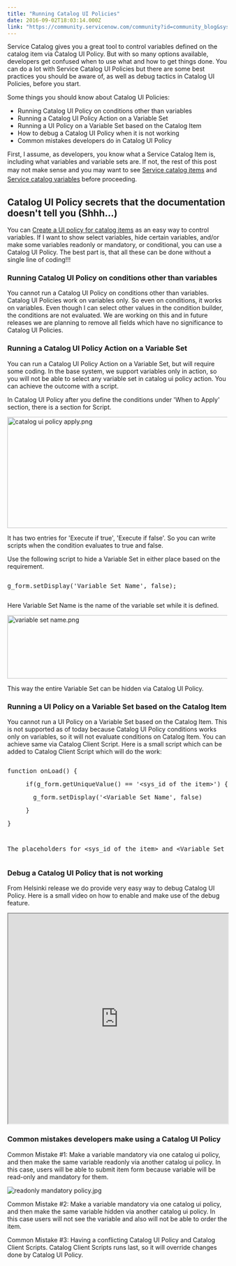```yaml
---
title: "Running Catalog UI Policies"
date: 2016-09-02T18:03:14.000Z
link: "https://community.servicenow.com/community?id=community_blog&sys_id=445ee6addbd0dbc01dcaf3231f96196e"
---
```

<p>Service Catalog gives you a great tool to control variables defined on the catalog item via Catalog UI Policy. But with so many options available, developers get confused when to use what and how to get things done. You can do a lot with Service Catalog UI Policies but there are some best practices you should be aware of, as well as debug tactics in Catalog UI Policies, before you start.</p><p></p><p>Some things you should know about Catalog UI Policies:</p><ul><li>Running Catalog UI Policy on conditions other than variables</li><li>Running a Catalog UI Policy Action on a Variable Set</li><li>Running a UI Policy on a Variable Set based on the Catalog Item</li><li>How to debug a Catalog UI Policy when it is not working</li><li>Common mistakes developers do in Catalog UI Policy</li></ul><p></p><p>First, I assume, as developers, you know what a Service Catalog Item is, including what variables and variable sets are. If not, the rest of this post may not make sense and you may want to see <a href="https://docs.servicenow.com/bundle/helsinki-it-service-management/page/product/service-catalog-management/concept/c_IntroductionToCatalogItems.html" style="line-height: 1.5;" title="https://docs.servicenow.com/bundle/helsinki-it-service-management/page/product/service-catalog-management/concept/c_IntroductionToCatalogItems.html">Service catalog items</a> and <a href="https://docs.servicenow.com/bundle/helsinki-it-service-management/page/product/service-catalog-management/concept/c_ServiceCatalogVariables.html" style="line-height: 1.5;" title="https://docs.servicenow.com/bundle/helsinki-it-service-management/page/product/service-catalog-management/concept/c_ServiceCatalogVariables.html">Service catalog variables</a> before proceeding.</p><p></p><h2>Catalog UI Policy secrets that the documentation doesn't tell you (Shhh...)</h2><p>You can <a href="https://docs.servicenow.com/bundle/helsinki-it-service-management/page/product/service-catalog-management/task/t_CreatUIPolicyForSvcCalgIt.html" title="https://docs.servicenow.com/bundle/helsinki-it-service-management/page/product/service-catalog-management/task/t_CreatUIPolicyForSvcCalgIt.html">Create a UI policy for catalog items</a> as an easy way to control variables. If I want to show select variables, hide certain variables, and/or make some variables readonly or mandatory, or conditional, you can use a Catalog UI Policy. The best part is, that all these can be done without a single line of coding!!!</p><p></p><h3>Running Catalog UI Policy on conditions other than variables</h3><p>You cannot run a Catalog UI Policy on conditions other than variables. Catalog UI Policies work on variables only. So even on conditions, it works on variables. Even though I can select other values in the condition builder, the conditions are not evaluated. We are working on this and in future releases we are planning to remove all fields which have no significance to Catalog UI Policies.</p><p></p><h3>Running a Catalog UI Policy Action on a Variable Set</h3><p><span style="font-color: green;">You can run a Catalog UI Policy Action on a Variable Set, b</span>ut will require some coding. In the base system, we support variables only in action, so you will not be able to select any variable set in catalog ui policy action. You can achieve the outcome with a script.</p><p></p><p>In Catalog UI Policy after you define the conditions under 'When to Apply' section, there is a section for Script.</p><p><img   alt="catalog ui policy apply.png" class="image-4 jive-image" src="471eb48edb509f048c8ef4621f961999.iix" style="width: 620px; height: 254px; display: block; margin-left: auto; margin-right: auto;"/></p><p></p><p>It has two entries for 'Execute if true', 'Execute if false'. So you can write scripts when the condition evaluates to true and false.</p><p></p><p>Use the following script to hide a Variable Set in either place based on the requirement.</p><p></p><pre __default_attr="javascript" __jive_macro_name="code" class="_jivemacro_uid_14728194548175422 jive_macro_code jive_text_macro" data-renderedposition="981.8465576171875_7.997159004211426_1147_31" jivemacro_uid="_14728194548175422"><p>g_form.setDisplay('Variable Set Name', false);</p><p></p></pre><p></p><p>Here Variable Set Name is the name of the variable set while it is defined.</p><p><img   alt="variable set name.png" class="image-5 jive-image" src="8f2c584adb1c9fc068c1fb651f9619ba.iix" style="width: 620px; height: 145px; display: block; margin-left: auto; margin-right: auto;"/></p><p>This way the entire Variable Set can be hidden via Catalog UI Policy.</p><p></p><h3>Running a UI Policy on a Variable Set based on the Catalog Item</h3><p>You cannot run a UI Policy on a Variable Set based on the Catalog Item. This is not supported as of today because Catalog UI Policy conditions works only on variables, so it will not evaluate conditions on Catalog Item. You can achieve same via Catalog Client Script. Here is a small script which can be added to Catalog Client Script which will do the work:</p><p></p><pre __default_attr="javascript" __jive_macro_name="code" class="jive_macro_code jive_text_macro _jivemacro_uid_14728199894312819" data-renderedposition="1346.2783203125_7.997159004211426_1147_77" jivemacro_uid="_14728199894312819"><p>function onLoad() {</p><p>     if(g_form.getUniqueValue() == '&lt;sys_id of the item&gt;') {</p><p>       g_form.setDisplay('&lt;Variable Set Name', false)</p><p>     }</p><p>}</p></pre><p></p><pre __default_attr="warning" __jive_macro_name="alert" alert="warning" class="jive_text_macro jive_macro_alert" data-renderedposition="1457.5426025390625_7.997159004211426_1147_62"><p>The placeholders for &lt;sys_id of the item&gt; and &lt;Variable Set Name&gt; needs to be replaced with your use case. Also note g_form.getUniqueValue() gives sys_id of Request Item or Catalog Task, so please update the code accordingly.</p></pre><p></p><h3>Debug a Catalog UI Policy that is not working</h3><p>From Helsinki release we do provide very easy way to debug Catalog UI Policy. Here is a small video on how to enable and make use of the debug feature.</p><p></p><p><iframe id='video_tinymce_8707' style='width: 100%; height: 480px;' src=https://youtube.com/embed/fGZJfWNJq14?showinfo=0></iframe></p><p></p><p></p><h3>Common mistakes developers make using a Catalog UI Policy</h3><p><span class="s1">Common Mistake #1: Make a variable mandatory via one catalog ui policy, and then make the same variable readonly via another catalog ui policy. In this case, users will be able to submit item form because variable will be read-only and mandatory for them.</span></p><p><span class="s1"><img   alt="readonly mandatory policy.jpg" class="image-6 jive-image" src="c96100cadb141344e9737a9e0f96191a.iix" style="height: auto; display: block; margin-left: auto; margin-right: auto;"/></span></p><p></p><p>Common Mistake #2: Make a variable mandatory via one catalog ui policy, and then make the same variable hidden via another catalog ui policy. In this case users will not see the variable and also will not be able to order the item.</p><p></p><p>Common Mistake #3: Having a conflicting Catalog UI Policy and Catalog Client Scripts. Catalog Client Scripts runs last, so it will override changes done by Catalog UI Policy.</p>